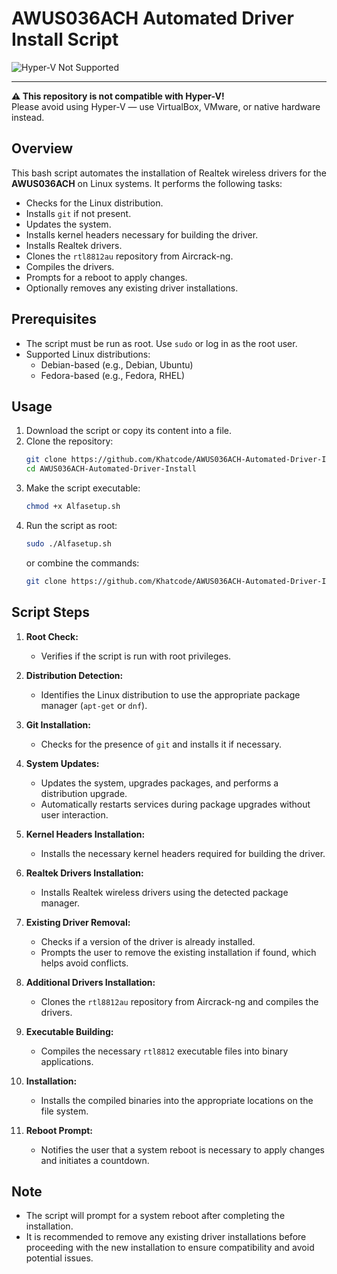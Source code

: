 # AWUS036ACH Automated Driver Install Script

![Hyper-V Not Supported](https://img.shields.io/badge/Hyper--V-not%20supported-red)

---

**⚠️ This repository is not compatible with Hyper-V!**  
Please avoid using Hyper-V — use VirtualBox, VMware, or native hardware instead.

## Overview

This bash script automates the installation of Realtek wireless drivers for the **AWUS036ACH** on Linux systems. It performs the following tasks:

- Checks for the Linux distribution.
- Installs `git` if not present.
- Updates the system.
- Installs kernel headers necessary for building the driver.
- Installs Realtek drivers.
- Clones the `rtl8812au` repository from Aircrack-ng.
- Compiles the drivers.
- Prompts for a reboot to apply changes.
- Optionally removes any existing driver installations.

## Prerequisites

- The script must be run as root. Use `sudo` or log in as the root user.
- Supported Linux distributions: 
  - Debian-based (e.g., Debian, Ubuntu)
  - Fedora-based (e.g., Fedora, RHEL)

## Usage

1. Download the script or copy its content into a file.
2. Clone the repository:
    ```bash
    git clone https://github.com/Khatcode/AWUS036ACH-Automated-Driver-Install
    cd AWUS036ACH-Automated-Driver-Install
    ```
3. Make the script executable:
    ```bash
    chmod +x Alfasetup.sh
    ```
4. Run the script as root:
    ```bash
    sudo ./Alfasetup.sh
    ```
   or combine the commands:
    ```bash
    git clone https://github.com/Khatcode/AWUS036ACH-Automated-Driver-Install && cd AWUS036ACH-Automated-Driver-Install && chmod +x Alfasetup.sh && sudo ./Alfasetup.sh
    ```

## Script Steps

1. **Root Check:**
   - Verifies if the script is run with root privileges.

2. **Distribution Detection:**
   - Identifies the Linux distribution to use the appropriate package manager (`apt-get` or `dnf`).

3. **Git Installation:**
   - Checks for the presence of `git` and installs it if necessary.

4. **System Updates:**
   - Updates the system, upgrades packages, and performs a distribution upgrade.
   - Automatically restarts services during package upgrades without user interaction.

5. **Kernel Headers Installation:**
   - Installs the necessary kernel headers required for building the driver.

6. **Realtek Drivers Installation:**
   - Installs Realtek wireless drivers using the detected package manager.

7. **Existing Driver Removal:**
   - Checks if a version of the driver is already installed. 
   - Prompts the user to remove the existing installation if found, which helps avoid conflicts.

8. **Additional Drivers Installation:**
   - Clones the `rtl8812au` repository from Aircrack-ng and compiles the drivers.

9. **Executable Building:**
   - Compiles the necessary `rtl8812` executable files into binary applications.

10. **Installation:**
    - Installs the compiled binaries into the appropriate locations on the file system.

11. **Reboot Prompt:**
    - Notifies the user that a system reboot is necessary to apply changes and initiates a countdown.

## Note

- The script will prompt for a system reboot after completing the installation.
- It is recommended to remove any existing driver installations before proceeding with the new installation to ensure compatibility and avoid potential issues.
